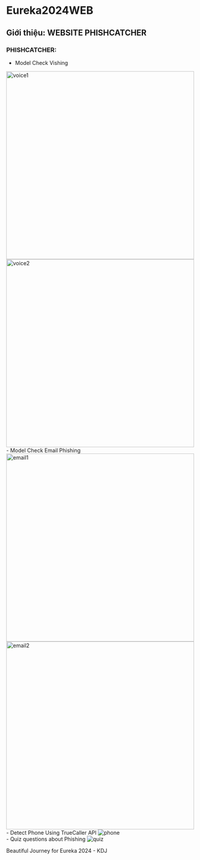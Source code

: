 # Eureka2024WEB

## Giới thiệu: WEBSITE PHISHCATCHER

### PHISHCATCHER:
- Model Check Vishing <br>
<img src="https://github.com/user-attachments/assets/f1017993-d15a-4071-8331-568131aaf871" alt="voice1" width ="500" height ="500">
<img src="https://github.com/user-attachments/assets/65f97fa3-0fde-4245-b70e-56893d0f6d2c" alt="voice2" width ="500" height ="500"> <br>
- Model Check Email Phishing <br>
<img src="https://github.com/user-attachments/assets/4952c3d7-ec94-4791-b00c-602f571b09c4" alt="email1" width ="500" height ="500">
<img src="https://github.com/user-attachments/assets/c651622b-0758-4d2d-b2c9-6fb23fb8ee1d" alt="email2" width ="500" height ="500"> <br>
- Detect Phone Using TrueCaller API
<img src="https://github.com/user-attachments/assets/9bf57474-a7ec-4add-a38a-343ca4b05b2d" alt="phone"> <br>
- Quiz questions about Phishing
<img src="https://github.com/user-attachments/assets/5b02e8ab-1efc-4c94-8c17-79209e530d34" alt="quiz"> <br>


Beautiful Journey for Eureka 2024 - KDJ
